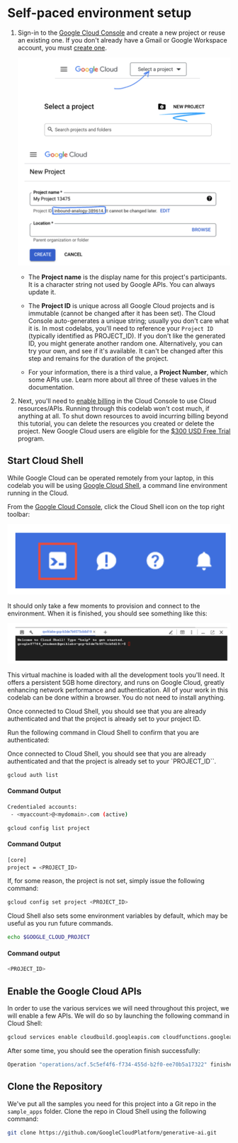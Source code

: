 # Self-paced environment setup

1. Sign-in to the [Google Cloud Console](http://console.cloud.google.com/) and create a new project or reuse an existing one. If you don't already have a Gmail or Google Workspace account, you must [create one](https://accounts.google.com/SignUp).

    ![Select Project](images/select_project.png "Select Project")

    - The **Project name** is the display name for this project's participants. It is a character string not used by Google APIs. You can always update it.

    - The **Project ID** is unique across all Google Cloud projects and is immutable (cannot be changed after it has been set). The Cloud Console auto-generates a unique string; usually you don't care what it is. In most codelabs, you'll need to reference your `Project ID` (typically identified as PROJECT_ID). If you don't like the generated ID, you might generate another random one. Alternatively, you can try your own, and see if it's available. It can't be changed after this step and remains for the duration of the project.

    - For your information, there is a third value, a **Project Number**, which some APIs use. Learn more about all three of these values in the documentation.

2. Next, you'll need to [enable billing](https://console.cloud.google.com/billing) in the Cloud Console to use Cloud resources/APIs. Running through this codelab won't cost much, if anything at all. To shut down resources to avoid incurring billing beyond this tutorial, you can delete the resources you created or delete the project. New Google Cloud users are eligible for the [$300 USD Free Trial](http://cloud.google.com/freeselec) program.

## Start Cloud Shell

While Google Cloud can be operated remotely from your laptop, in this codelab you will be using [Google Cloud Shell](https://cloud.google.com/cloud-shell/), a command line environment running in the Cloud.

From the [Google Cloud Console](https://console.cloud.google.com/), click the Cloud Shell icon on the top right toolbar:

![Cloud Shell Icon](images/cloud_shell_icon.png "Cloud Shell Icon")

It should only take a few moments to provision and connect to the environment. When it is finished, you should see something like this:

![Cloud Shell Terminal](images/cloud_shell_terminal.png "Cloud Shell Terminal")

This virtual machine is loaded with all the development tools you'll need. It offers a persistent 5GB home directory, and runs on Google Cloud, greatly enhancing network performance and authentication. All of your work in this codelab can be done within a browser. You do not need to install anything.

Once connected to Cloud Shell, you should see that you are already authenticated and that the project is already set to your project ID.

Run the following command in Cloud Shell to confirm that you are authenticated:

Once connected to Cloud Shell, you should see that you are already authenticated and that the project is already set to your `PROJECT_ID``.

```bash
gcloud auth list
```

#### Command Output

```bash
Credentialed accounts:
 - <myaccount>@<mydomain>.com (active)
```

```bash
gcloud config list project
```

#### Command Output

```bash
[core]
project = <PROJECT_ID>
```

If, for some reason, the project is not set, simply issue the following command:

```bash
gcloud config set project <PROJECT_ID>
```

Cloud Shell also sets some environment variables by default, which may be useful as you run future commands.

```bash
echo $GOOGLE_CLOUD_PROJECT
```

#### Command output

```bash
<PROJECT_ID>
```

## Enable the Google Cloud APIs

In order to use the various services we will need throughout this project, we will enable a few APIs. We will do so by launching the following command in Cloud Shell:

```bash
gcloud services enable cloudbuild.googleapis.com cloudfunctions.googleapis.com run.googleapis.com logging.googleapis.com storage-component.googleapis.com aiplatform.googleapis.com
```
After some time, you should see the operation finish successfully:

```bash
Operation "operations/acf.5c5ef4f6-f734-455d-b2f0-ee70b5a17322" finished successfully.
```

## Clone the Repository

We've put all the samples you need for this project into a Git repo in the `sample_apps` folder. Clone the repo in Cloud Shell using the following command:

```bash
git clone https://github.com/GoogleCloudPlatform/generative-ai.git
```

